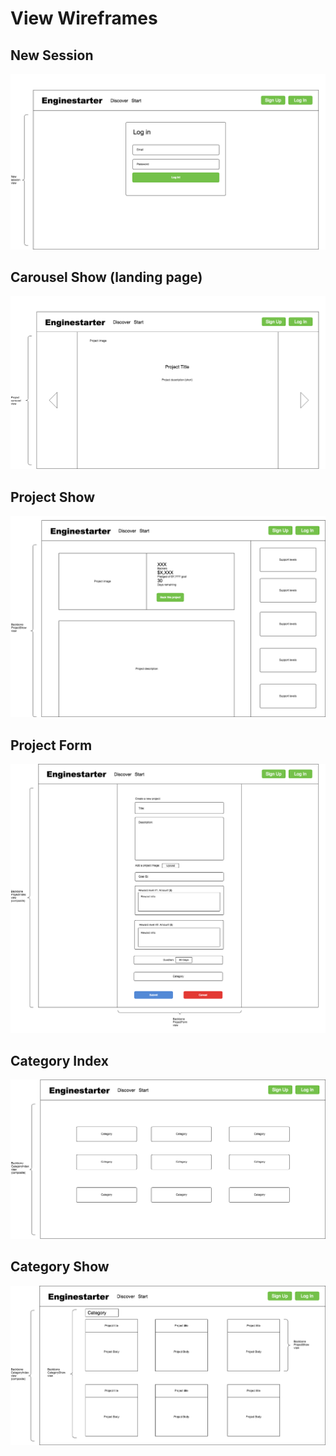 # View Wireframes

## New Session
![new-session]

## Carousel Show (landing page)
![carousel-show]

## Project Show
![project-show]

## Project Form
![project-form]

## Category Index
![category-index]

## Category Show
![category-show]


[new-session]: ./wireframes/new_session_page.png
[carousel-show]: ./wireframes/carousel_page.png
[project-show]: ./wireframes/project_show_page.png
[project-form]: ./wireframes/project_form_page.png
[category-index]: ./wireframes/category_index_page.png
[category-show]: ./wireframes/category_show_page.png
